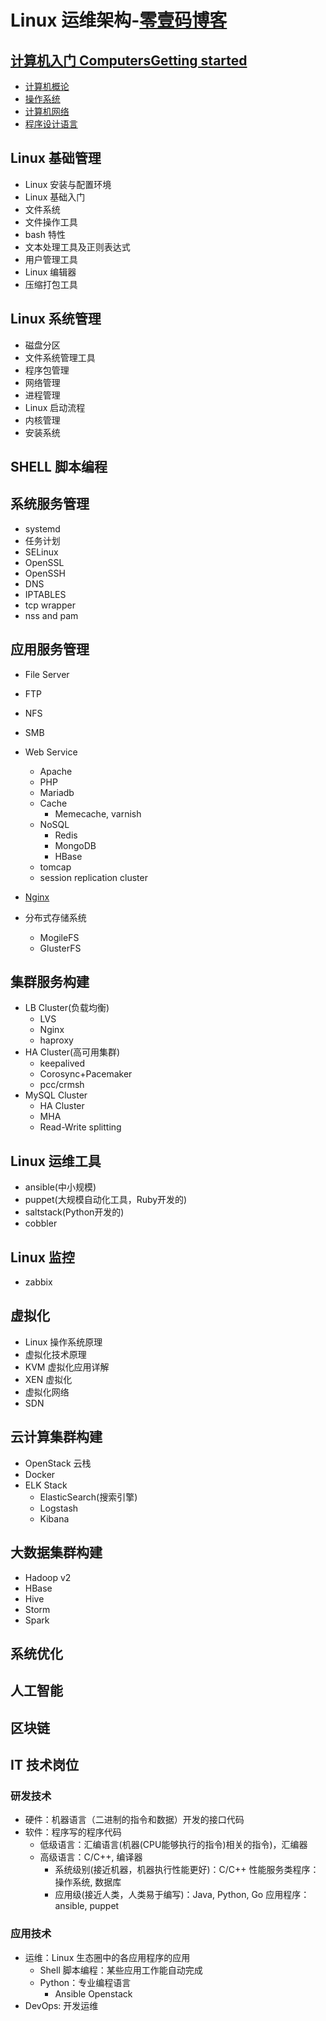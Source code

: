 # Linux 运维架构-[零壹码博客](https://lingyima.com)
## [计算机入门 ComputersGetting started](./computerGetting-started/)
- [计算机概论](./computerGetting-started/computer-concepts/)
- [操作系统](./computerGetting-started/operating-system/)
- [计算机网络](./computerGetting-started/computer-network/)
- [程序设计语言](./computerGetting-started/programming-language/)

## Linux 基础管理
- Linux 安装与配置环境
- Linux 基础入门
- 文件系统
- 文件操作工具
- bash 特性
- 文本处理工具及正则表达式
- 用户管理工具
- Linux 编辑器
- 压缩打包工具

## Linux 系统管理
- 磁盘分区
- 文件系统管理工具
- 程序包管理
- 网络管理
- 进程管理
- Linux 启动流程
- 内核管理
- 安装系统

## SHELL 脚本编程

## 系统服务管理
- systemd
- 任务计划
- SELinux
- OpenSSL
- OpenSSH
- DNS
- IPTABLES
- tcp wrapper
- nss and pam

## 应用服务管理
- File Server
- FTP 
- NFS
- SMB
- Web Service
	+ Apache
	+ PHP
	+ Mariadb
	+ Cache
		* Memecache, varnish
	+ NoSQL
		* Redis
		* MongoDB
		* HBase
	+ tomcap
	+ session replication cluster
- [Nginx](./application-service/nginx/)

- 分布式存储系统
	+ MogileFS
	+ GlusterFS

## 集群服务构建
- LB Cluster(负载均衡)
	+ LVS
	+ Nginx
	+ haproxy
- HA Cluster(高可用集群)
	+ keepalived
	+ Corosync+Pacemaker
	+ pcc/crmsh
- MySQL Cluster
	+ HA Cluster
	+ MHA
	+ Read-Write splitting

## Linux 运维工具
- ansible(中小规模)
- puppet(大规模自动化工具，Ruby开发的)
- saltstack(Python开发的)
- cobbler

## Linux 监控
- zabbix

## 虚拟化
- Linux 操作系统原理
- 虚拟化技术原理
- KVM 虚拟化应用详解
- XEN 虚拟化
- 虚拟化网络
- SDN

## 云计算集群构建
- OpenStack 云栈
- Docker
- ELK Stack
	+ ElasticSearch(搜索引擎)
	+ Logstash
	+ Kibana

## 大数据集群构建
- Hadoop v2
- HBase
- Hive
- Storm
- Spark

## 系统优化

## 人工智能

## 区块链

## IT 技术岗位

### 研发技术
- 硬件：机器语言（二进制的指令和数据）开发的接口代码
- 软件：程序写的程序代码
	+ 低级语言：汇编语言(机器(CPU能够执行的指令)相关的指令)，汇编器
	+ 高级语言：C/C++, 编译器
		* 系统级别(接近机器，机器执行性能更好)：C/C++ 
			性能服务类程序：操作系统, 数据库
		* 应用级(接近人类，人类易于编写)：Java, Python, Go
			应用程序：ansible, puppet

### 应用技术
- 运维：Linux 生态圈中的各应用程序的应用
	+ Shell 脚本编程：某些应用工作能自动完成
	+ Python：专业编程语言
		* Ansible Openstack
- DevOps: 开发运维